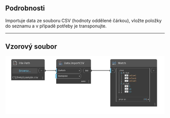 ## Podrobnosti
Importuje data ze souboru CSV (hodnoty oddělené čárkou), vložte položky do seznamu a v případě potřeby je transponujte.
___
## Vzorový soubor

![ImportCSV](./DSOffice.Data.ImportCSV_img.jpg)

